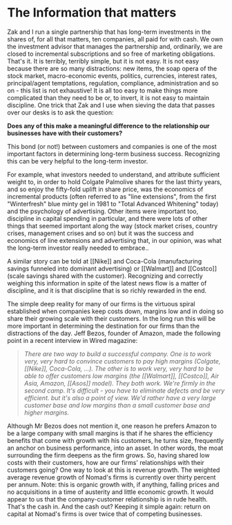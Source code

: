 # The Information that matters

Zak and I run a single partnership that has long-term investments in the shares of, for all that matters, ten companies, all paid for with cash. We own the investment advisor that manages the partnership and, ordinarily, we are closed to incremental subscriptions and so free of marketing obligations. That's it. It is terribly, terribly simple, but it is not easy. It is not easy because there are so many distractions: new items, the soap opera of the stock market, macro-economic events, politics, currencies, interest rates, principal/agent temptations, regulation, compliance, administration and so on - this list is not exhaustive!
It is all too easy to make things more complicated than they need to be or, to invert, it is not easy to maintain discipline. One trick that Zak and I use when sieving the data that passes over our desks is to ask the question:

**Does any of this make a meaningful difference to the relationship our businesses have with their customers?**

This bond (or not!) between customers and companies is one of the most important factors in determining long-term business success. Recognizing this can be very helpful to the long-term investor.

For example, what investors needed to understand, and attribute sufficient weight to, in order to hold Colgate Palmolive shares for the last thirty years, and so enjoy the fifty-fold uplift in share price, was the economics of incremental products (often referred to as "line extensions", from the first "Winterfresh" blue minty gel in 1981 to "Total Advanced Whitening" today) and the psychology of advertising. Other items were important too, discipline in capital spending in particular, and there were lots of other things that seemed important along the way (stock market crises, country crises, management crises and so on) but it was the success and economics of line extensions and advertising that, in our opinion, was what the long-term investor really needed to embrace..

A similar story can be told at [[Nike]] and Coca-Cola (manufacturing savings funneled into dominant advertising) or [[Walmart]] and [[Costco]] (scale savings shared with the customer). Recognizing and correctly weighing this information in spite of the latest news flow is a matter of discipline, and it is that discipline that is so richly rewarded in the end.

The simple deep reality for many of our firms is the virtuous spiral established when companies keep costs down, margins low and in doing so share their growing scale with their customers. In the long run this will be more important in determining the destination for our firms than the distractions of the day. Jeff Bezos, founder of Amazon, made the following point in a recent interview in Wired magazine:

>*There are two way to build a successful company. One is to work very, very hard to convince customers to pay high margins (Colgate, [[Nike]], Coca-Cola, ...). The other is to work very, very hard to be able to offer customers low margins (the [[Walmart]], [[Costco]], Air Asia, Amazon, [[Asos]] model). They both work. We're firmly in the second camp. It's difficult - you have to eliminate defects and be very efficient. but it's also a point of view. We'd rather have a very large customer base and low margins than a small customer base and higher margins.*

Although Mr Bezos does not mention it, one reason he prefers Amazon to be a large company with small margins is that if he shares the efficiency benefits that come with growth with his customers, he turns size, frequently an anchor on business performance, into an asset. In other words, the moat surrounding the firm deepens as the firm grows. So, having shared low costs with their customers, how are our firms' relationships with their customers going? One way to look at this is revenue growth. The weighted average revenue growth of Nomad's firms is currently over thirty percent per annum. Note: this is organic growth with, if anything, falling prices and no acquisitions in a time of austerity and little economic growth. It would appear to us that the company-customer relationship is in rude health. That's the cash in. And the cash out? Keeping it simple again: return on capital at Nomad's firms is over twice that of competing businesses.

